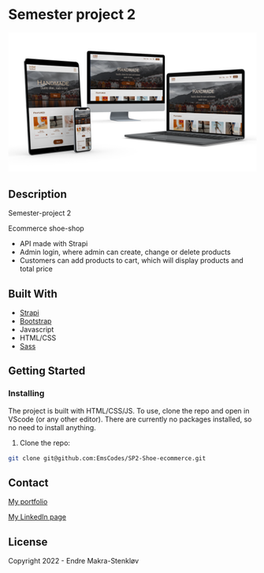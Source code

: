 # Semester project 2

![front page shown on different devices](images/devices-portfolio.png)

## Description

Semester-project 2

Ecommerce shoe-shop

- API made with Strapi
- Admin login, where admin can create, change or delete products
- Customers can add products to cart, which will display products and total price

## Built With

- [Strapi](https://strapi.io/)
- [Bootstrap](https://getbootstrap.com)
- Javascript
- HTML/CSS
- [Sass](https://sass-lang.com/)

## Getting Started

### Installing

The project is built with HTML/CSS/JS. To use, clone the repo and open in VScode (or any other editor). There are currently no packages installed, so no need to install anything.

1. Clone the repo:

```bash
git clone git@github.com:EmsCodes/SP2-Shoe-ecommerce.git
```

## Contact

[My portfolio](https://makra-stenkloev.no/)

[My LinkedIn page](https://www.linkedin.com/in/endre-makra-stenkl%C3%B8v/)

## License

Copyright 2022 - Endre Makra-Stenkløv
